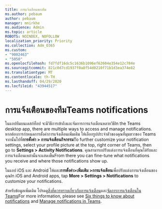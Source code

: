 ```yaml
---
title: การแจ้งเตือนของทีม
ms.author: pebaum
author: pebaum
manager: mnirkhe
ms.audience: Admin
ms.topic: article
ROBOTS: NOINDEX, NOFOLLOW
localization_priority: Priority
ms.collection: Adm_O365
ms.custom:
- "9002463"
- "5050"
ms.openlocfilehash: fd7fdf16dc5c1636b1096ef62604e354e12c784e
ms.sourcegitcommit: 821c0d7cd1937f0a8f54d0210f71b1d3ea374e82
ms.translationtype: MT
ms.contentlocale: th-TH
ms.lasthandoff: 04/29/2020
ms.locfileid: "43944517"
---
```

# <a name="teams-notifications"></a><span data-ttu-id="8b2ea-102">การแจ้งเตือนของทีม</span><span class="sxs-lookup"><span data-stu-id="8b2ea-102">Teams notifications</span></span>

<span data-ttu-id="8b2ea-103">ในแอปทีมบนเดสก์ท็อป จะมีวิธีการเข้าถึงและจัดการการแจ้งเตือนหลายวิธี</span><span class="sxs-lookup"><span data-stu-id="8b2ea-103">In the Teams desktop app, there are multiple ways to access and manage notifications.</span></span> <span data-ttu-id="8b2ea-104">หากต้องการกําหนดการตั้งค่าการแจ้งเตือนเพิ่มเติม ให้เลือกรูปประจําตัวของคุณที่มุมขวาของ Teams จากนั้นไปที่**การตั้งค่า > การแจ้งเตือนกิจกรรม**</span><span class="sxs-lookup"><span data-stu-id="8b2ea-104">To further customize your notification settings, select your profile picture at the top, right corner of Teams, then go to **Settings > Activity Notifications**.</span></span> <span data-ttu-id="8b2ea-105">คุณสามารถปรับแต่งการแจ้งเตือนที่คุณได้รับและการแจ้งเตือนเหล่านั้นจะแสดงขึ้น</span><span class="sxs-lookup"><span data-stu-id="8b2ea-105">From there you can fine-tune what notifications you receive and where those notifications show up.</span></span> 

<span data-ttu-id="8b2ea-106">ในแอป iOS และ Android ให้แตะ**การตั้งค่า>เพิ่มเติม >การแจ้งเตือน**เพื่อปรับแต่งการแจ้งเตือนของคุณ</span><span class="sxs-lookup"><span data-stu-id="8b2ea-106">In iOS and Android apps, tap **More > Settings > Notifications** to customize your notifications.</span></span>

<span data-ttu-id="8b2ea-107">สําหรับข้อมูลเพิ่มเติม โปรดดู[สิ่งที่ควรทราบเกี่ยวกับการแจ้งเตือน](https://support.microsoft.com/en-us/office/six-things-to-know-about-notifications-abb62c60-3d15-4968-b86a-42fea9c22cf4)และ[จัดการการแจ้งเตือนใน Teams](https://support.office.com/article/manage-notifications-in-teams-1cc31834-5fe5-412b-8edb-43fecc78413d#ID0EAABAAA)</span><span class="sxs-lookup"><span data-stu-id="8b2ea-107">For more information, please see [Six things to know about notifications](https://support.microsoft.com/en-us/office/six-things-to-know-about-notifications-abb62c60-3d15-4968-b86a-42fea9c22cf4) and [Manage notifications in Teams](https://support.office.com/article/manage-notifications-in-teams-1cc31834-5fe5-412b-8edb-43fecc78413d#ID0EAABAAA).</span></span>
